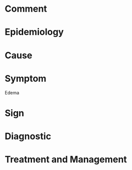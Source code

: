 # Comment

# Epidemiology

# Cause

# Symptom

Edema

# Sign

# Diagnostic

# Treatment and Management
